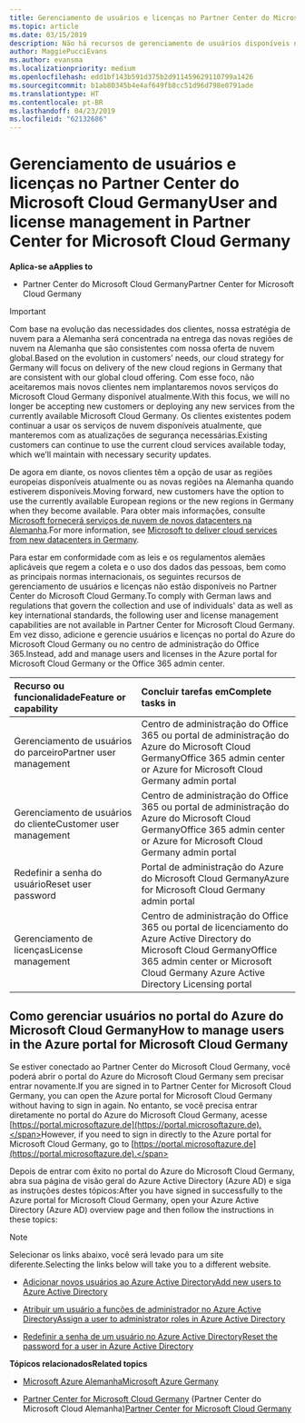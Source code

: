 ```yaml
---
title: Gerenciamento de usuários e licenças no Partner Center do Microsoft Cloud Germany | Partner Center da Cloud Germany
ms.topic: article
ms.date: 03/15/2019
description: Não há recursos de gerenciamento de usuários disponíveis no Partner Center do Microsoft Cloud Germany para atender aos requisitos nacionais, regionais e específicos do setor que regem a coleta e o uso de dados das pessoas. Em vez disso, adicione e gerencie usuários no portal do Azure do Microsoft Cloud Germany.
author: MaggiePucciEvans
ms.author: evansma
ms.localizationpriority: medium
ms.openlocfilehash: edd1bf143b591d375b2d911459629110799a1426
ms.sourcegitcommit: b1ab80345b4e4af649fb8cc51d96d798e0791ade
ms.translationtype: HT
ms.contentlocale: pt-BR
ms.lasthandoff: 04/23/2019
ms.locfileid: "62132686"
---
```

# <a name="user-and-license-management-in-partner-center-for-microsoft-cloud-germany"></a><span data-ttu-id="0b581-104">Gerenciamento de usuários e licenças no Partner Center do Microsoft Cloud Germany</span><span class="sxs-lookup"><span data-stu-id="0b581-104">User and license management in Partner Center for Microsoft Cloud Germany</span></span>

<span data-ttu-id="0b581-105">**Aplica-se a**</span><span class="sxs-lookup"><span data-stu-id="0b581-105">**Applies to**</span></span>

-  <span data-ttu-id="0b581-106">Partner Center do Microsoft Cloud Germany</span><span class="sxs-lookup"><span data-stu-id="0b581-106">Partner Center for Microsoft Cloud Germany</span></span>

> [!IMPORTANT]
> <span data-ttu-id="0b581-107">Com base na evolução das necessidades dos clientes, nossa estratégia de nuvem para a Alemanha será concentrada na entrega das novas regiões de nuvem na Alemanha que são consistentes com nossa oferta de nuvem global.</span><span class="sxs-lookup"><span data-stu-id="0b581-107">Based on the evolution in customers’ needs, our cloud strategy for Germany will focus on delivery of the new cloud regions in Germany that are consistent with our global cloud offering.</span></span> <span data-ttu-id="0b581-108">Com esse foco, não aceitaremos mais novos clientes nem implantaremos novos serviços do Microsoft Cloud Germany disponível atualmente.</span><span class="sxs-lookup"><span data-stu-id="0b581-108">With this focus, we will no longer be accepting new customers or deploying any new services from the currently available Microsoft Cloud Germany.</span></span> <span data-ttu-id="0b581-109">Os clientes existentes podem continuar a usar os serviços de nuvem disponíveis atualmente, que manteremos com as atualizações de segurança necessárias.</span><span class="sxs-lookup"><span data-stu-id="0b581-109">Existing customers can continue to use the current cloud services available today, which we’ll maintain with necessary security updates.</span></span>
>  
> <span data-ttu-id="0b581-110">De agora em diante, os novos clientes têm a opção de usar as regiões europeias disponíveis atualmente ou as novas regiões na Alemanha quando estiverem disponíveis.</span><span class="sxs-lookup"><span data-stu-id="0b581-110">Moving forward, new customers have the option to use the currently available European regions or the new regions in Germany when they become available.</span></span> <span data-ttu-id="0b581-111">Para obter mais informações, consulte [Microsoft fornecerá serviços de nuvem de novos datacenters na Alemanha](https://news.microsoft.com/europe/2018/08/31/microsoft-to-deliver-cloud-services-from-new-datacentres-in-germany-in-2019-to-meet-evolving-customer-needs/).</span><span class="sxs-lookup"><span data-stu-id="0b581-111">For more information, see [Microsoft to deliver cloud services from new datacenters in Germany](https://news.microsoft.com/europe/2018/08/31/microsoft-to-deliver-cloud-services-from-new-datacentres-in-germany-in-2019-to-meet-evolving-customer-needs/).</span></span>

<span data-ttu-id="0b581-112">Para estar em conformidade com as leis e os regulamentos alemães aplicáveis que regem a coleta e o uso dos dados das pessoas, bem como as principais normas internacionais, os seguintes recursos de gerenciamento de usuários e licenças não estão disponíveis no Partner Center do Microsoft Cloud Germany.</span><span class="sxs-lookup"><span data-stu-id="0b581-112">To comply with German laws and regulations that govern the collection and use of individuals' data as well as key international standards, the following user and license management capabilities are not available in Partner Center for Microsoft Cloud Germany.</span></span> <span data-ttu-id="0b581-113">Em vez disso, adicione e gerencie usuários e licenças no portal do Azure do Microsoft Cloud Germany ou no centro de administração do Office 365.</span><span class="sxs-lookup"><span data-stu-id="0b581-113">Instead, add and manage users and licenses in the Azure portal for Microsoft Cloud Germany or the Office 365 admin center.</span></span>

<span data-ttu-id="0b581-114">Recurso ou funcionalidade</span><span class="sxs-lookup"><span data-stu-id="0b581-114">Feature or capability</span></span> | <span data-ttu-id="0b581-115">Concluir tarefas em</span><span class="sxs-lookup"><span data-stu-id="0b581-115">Complete tasks in</span></span>
:--- | :---
<span data-ttu-id="0b581-116">Gerenciamento de usuários do parceiro</span><span class="sxs-lookup"><span data-stu-id="0b581-116">Partner user management</span></span> | <span data-ttu-id="0b581-117">Centro de administração do Office 365 ou portal de administração do Azure do Microsoft Cloud Germany</span><span class="sxs-lookup"><span data-stu-id="0b581-117">Office 365 admin center or Azure for Microsoft Cloud Germany admin portal</span></span>
<span data-ttu-id="0b581-118">Gerenciamento de usuários do cliente</span><span class="sxs-lookup"><span data-stu-id="0b581-118">Customer user management</span></span> | <span data-ttu-id="0b581-119">Centro de administração do Office 365 ou portal de administração do Azure do Microsoft Cloud Germany</span><span class="sxs-lookup"><span data-stu-id="0b581-119">Office 365 admin center or Azure for Microsoft Cloud Germany admin portal</span></span>
<span data-ttu-id="0b581-120">Redefinir a senha do usuário</span><span class="sxs-lookup"><span data-stu-id="0b581-120">Reset user password</span></span> | <span data-ttu-id="0b581-121">Portal de administração do Azure do Microsoft Cloud Germany</span><span class="sxs-lookup"><span data-stu-id="0b581-121">Azure for Microsoft Cloud Germany admin portal</span></span>
<span data-ttu-id="0b581-122">Gerenciamento de licenças</span><span class="sxs-lookup"><span data-stu-id="0b581-122">License management</span></span> | <span data-ttu-id="0b581-123">Centro de administração do Office 365 ou portal de licenciamento do Azure Active Directory do Microsoft Cloud Germany</span><span class="sxs-lookup"><span data-stu-id="0b581-123">Office 365 admin center or Microsoft Cloud Germany Azure Active Directory Licensing portal</span></span>

## <a name="how-to-manage-users-in-the-azure-portal-for-microsoft-cloud-germany"></a><span data-ttu-id="0b581-124">Como gerenciar usuários no portal do Azure do Microsoft Cloud Germany</span><span class="sxs-lookup"><span data-stu-id="0b581-124">How to manage users in the Azure portal for Microsoft Cloud Germany</span></span> 

<span data-ttu-id="0b581-125">Se estiver conectado ao Partner Center do Microsoft Cloud Germany, você poderá abrir o portal do Azure do Microsoft Cloud Germany sem precisar entrar novamente.</span><span class="sxs-lookup"><span data-stu-id="0b581-125">If you are signed in to Partner Center for Microsoft Cloud Germany, you can open the Azure portal for Microsoft Cloud Germany without having to sign in again.</span></span> <span data-ttu-id="0b581-126">No entanto, se você precisa entrar diretamente no portal do Azure do Microsoft Cloud Germany, acesse [https://portal.microsoftazure.de](https://portal.microsoftazure.de).</span><span class="sxs-lookup"><span data-stu-id="0b581-126">However, if you need to sign in directly to the Azure portal for Microsoft Cloud Germany, go to [https://portal.microsoftazure.de](https://portal.microsoftazure.de).</span></span> 

<span data-ttu-id="0b581-127">Depois de entrar com êxito no portal do Azure do Microsoft Cloud Germany, abra sua página de visão geral do Azure Active Directory (Azure AD) e siga as instruções destes tópicos:</span><span class="sxs-lookup"><span data-stu-id="0b581-127">After you have signed in successfully to the Azure portal for Microsoft Cloud Germany, open your Azure Active Directory (Azure AD) overview page and then follow the instructions in these topics:</span></span>

> [!NOTE]  
> <span data-ttu-id="0b581-128">Selecionar os links abaixo, você será levado para um site diferente.</span><span class="sxs-lookup"><span data-stu-id="0b581-128">Selecting the links below will take you to a different website.</span></span> 

-  [<span data-ttu-id="0b581-129">Adicionar novos usuários ao Azure Active Directory</span><span class="sxs-lookup"><span data-stu-id="0b581-129">Add new users to Azure Active Directory</span></span>](https://docs.microsoft.com/azure/active-directory/active-directory-users-create-azure-portal)

-  [<span data-ttu-id="0b581-130">Atribuir um usuário a funções de administrador no Azure Active Directory</span><span class="sxs-lookup"><span data-stu-id="0b581-130">Assign a user to administrator roles in Azure Active Directory</span></span>](https://docs.microsoft.com/azure/active-directory/active-directory-users-assign-role-azure-portal)

-  [<span data-ttu-id="0b581-131">Redefinir a senha de um usuário no Azure Active Directory</span><span class="sxs-lookup"><span data-stu-id="0b581-131">Reset the password for a user in Azure Active Directory</span></span>](https://docs.microsoft.com/azure/active-directory/active-directory-users-reset-password-azure-portal)

<span data-ttu-id="0b581-132">**Tópicos relacionados**</span><span class="sxs-lookup"><span data-stu-id="0b581-132">**Related topics**</span></span>

-  [<span data-ttu-id="0b581-133">Microsoft Azure Alemanha</span><span class="sxs-lookup"><span data-stu-id="0b581-133">Microsoft Azure Germany</span></span>](https://azure.microsoft.com/en-us/global-infrastructure/germany/)

-  <span data-ttu-id="0b581-134">[Partner Center for Microsoft Cloud Germany](partner-center-for-microsoft-cloud-germany.md) (Partner Center do Microsoft Cloud Alemanha)</span><span class="sxs-lookup"><span data-stu-id="0b581-134">[Partner Center for Microsoft Cloud Germany](partner-center-for-microsoft-cloud-germany.md)</span></span>


